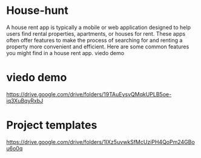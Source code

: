 # House-hunt
A house rent app is typically a mobile or web application designed to help users find rental properties, apartments, or houses for rent. These apps often offer features to make the process of searching for and renting a property more convenient and efficient. Here are some common features you might find in a house rent app.  viedo demo
# viedo demo
https://drive.google.com/drive/folders/19TAuEysvQMqkUPLB5oe-iq3XuBqyRxbJ
# Project templates
https://drive.google.com/drive/folders/1IXz5uvwkSfMcUziPH4QoPm24GBou6o0q
